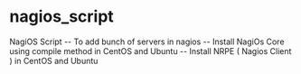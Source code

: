 nagios_script
=============

NagiOS Script 
  -- To add bunch of servers in nagios 
  -- Install NagiOs Core using compile method in CentOS and Ubuntu
  -- Install NRPE ( Nagios Client ) in CentOS and Ubuntu

